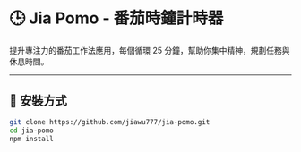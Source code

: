 # 🕒 Jia Pomo - 番茄時鐘計時器

提升專注力的番茄工作法應用，每個循環 25 分鐘，幫助你集中精神，規劃任務與休息時間。

---

## 🚀 安裝方式

```bash
git clone https://github.com/jiawu777/jia-pomo.git
cd jia-pomo
npm install
```
